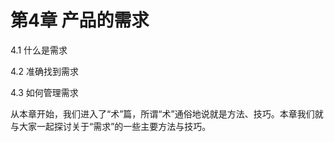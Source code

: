 # 第4章 产品的需求

4.1 什么是需求

4.2 准确找到需求

4.3 如何管理需求

从本章开始，我们进入了“术”篇，所谓“术”通俗地说就是方法、技巧。本章我们就与大家一起探讨关于“需求”的一些主要方法与技巧。
